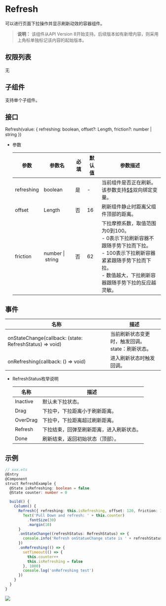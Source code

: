 # Refresh

 可以进行页面下拉操作并显示刷新动效的容器组件。 

>  **说明：**
> 该组件从API Version 8开始支持。后续版本如有新增内容，则采用上角标单独标记该内容的起始版本。

## 权限列表

无

## 子组件

支持单个子组件。

## 接口

Refresh\(value: \{ refreshing: boolean, offset?: Length, friction?: number | string \}\)

- 参数

  | 参数 | 参数名 | 必填 | 默认值 | 参数描述 |
  | -------- | -------- | -------- | -------- | -------- |
  | refreshing | boolean | 是 | - | 当前组件是否正在刷新。<br/>该参数支持[$$](../../ui/ts-syntactic-sugar.md)双向绑定变量。 |
  | offset | Length | 否 | 16 | 刷新组件静止时距离父组件顶部的距离。|
  | friction | number&nbsp;\|&nbsp;string | 否 | 62 | 下拉摩擦系数，取值范围为0到100。<br/>-&nbsp;0表示下拉刷新容器不跟随手势下拉而下拉。<br/>-&nbsp;100表示下拉刷新容器紧紧跟随手势下拉而下拉。<br/>-&nbsp;数值越大，下拉刷新容器跟随手势下拉的反应越灵敏。 |



## 事件


| 名称 | 描述 |
| -------- | -------- |
| onStateChange(callback: (state: RefreshStatus) => void)| 当前刷新状态变更时，触发回调。<br/>state：刷新状态。 |
| onRefreshing(callback: () => void)| 进入刷新状态时触发回调。 |

- RefreshStatus枚举说明

  | 名称 | 描述 |
  | -------- | -------- |
  | Inactive | 默认未下拉状态。 |
  | Drag | 下拉中，下拉距离小于刷新距离。 |
  | OverDrag | 下拉中，下拉距离超过刷新距离。 |
  | Refresh | 下拉结束，回弹至刷新距离，进入刷新状态。 |
  | Done | 刷新结束，返回初始状态（顶部）。 |


## 示例

```ts
// xxx.ets
@Entry
@Component
struct RefreshExample {
  @State isRefreshing: boolean = false
  @State counter: number = 0

  build() {
    Column() {
      Refresh({ refreshing: this.isRefreshing, offset: 120, friction: 100 }) {
        Text('Pull Down and refresh: ' + this.counter)
          .fontSize(30)
          .margin(10)
      }
      .onStateChange((refreshStatus: RefreshStatus) => {
        console.info('Refresh onStatueChange state is ' + refreshStatus)
      })
      .onRefreshing(() => {
        setTimeout(() => {
          this.counter++
          this.isRefreshing = false
        }, 1000)
        console.log('onRefreshing test')
      })
    }
  }
}
```

![](figures/refresh.gif)
